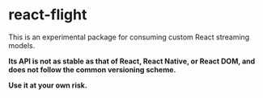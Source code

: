 # react-flight

This is an experimental package for consuming custom React streaming models.

**Its API is not as stable as that of React, React Native, or React DOM, and does not follow the common versioning scheme.**

**Use it at your own risk.**
